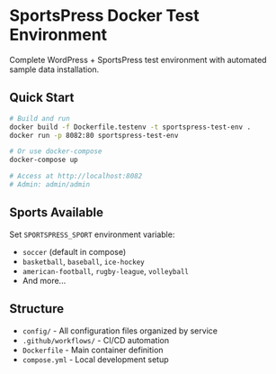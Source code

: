 # SportsPress Docker Test Environment

Complete WordPress + SportsPress test environment with automated sample data installation.

## Quick Start

```bash
# Build and run
docker build -f Dockerfile.testenv -t sportspress-test-env .
docker run -p 8082:80 sportspress-test-env

# Or use docker-compose
docker-compose up

# Access at http://localhost:8082
# Admin: admin/admin
```

## Sports Available

Set `SPORTSPRESS_SPORT` environment variable:

- `soccer` (default in compose)
- `basketball`, `baseball`, `ice-hockey`
- `american-football`, `rugby-league`, `volleyball`
- And more...

## Structure

- `config/` - All configuration files organized by service
- `.github/workflows/` - CI/CD automation
- `Dockerfile` - Main container definition
- `compose.yml` - Local development setup
